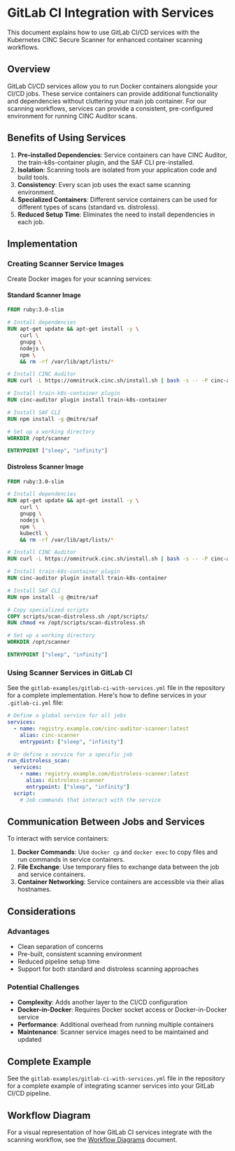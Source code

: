 # GitLab CI Integration with Services

This document explains how to use GitLab CI/CD services with the Kubernetes CINC Secure Scanner for enhanced container scanning workflows.

## Overview

GitLab CI/CD services allow you to run Docker containers alongside your CI/CD jobs. These service containers can provide additional functionality and dependencies without cluttering your main job container. For our scanning workflows, services can provide a consistent, pre-configured environment for running CINC Auditor scans.

## Benefits of Using Services

1. **Pre-installed Dependencies**: Service containers can have CINC Auditor, the train-k8s-container plugin, and the SAF CLI pre-installed.
2. **Isolation**: Scanning tools are isolated from your application code and build tools.
3. **Consistency**: Every scan job uses the exact same scanning environment.
4. **Specialized Containers**: Different service containers can be used for different types of scans (standard vs. distroless).
5. **Reduced Setup Time**: Eliminates the need to install dependencies in each job.

## Implementation

### Creating Scanner Service Images

Create Docker images for your scanning services:

#### Standard Scanner Image

```dockerfile
FROM ruby:3.0-slim

# Install dependencies
RUN apt-get update && apt-get install -y \
    curl \
    gnupg \
    nodejs \
    npm \
    && rm -rf /var/lib/apt/lists/*

# Install CINC Auditor
RUN curl -L https://omnitruck.cinc.sh/install.sh | bash -s -- -P cinc-auditor

# Install train-k8s-container plugin
RUN cinc-auditor plugin install train-k8s-container

# Install SAF CLI
RUN npm install -g @mitre/saf

# Set up a working directory
WORKDIR /opt/scanner

ENTRYPOINT ["sleep", "infinity"]
```

#### Distroless Scanner Image

```dockerfile
FROM ruby:3.0-slim

# Install dependencies
RUN apt-get update && apt-get install -y \
    curl \
    gnupg \
    nodejs \
    npm \
    kubectl \
    && rm -rf /var/lib/apt/lists/*

# Install CINC Auditor
RUN curl -L https://omnitruck.cinc.sh/install.sh | bash -s -- -P cinc-auditor

# Install train-k8s-container plugin
RUN cinc-auditor plugin install train-k8s-container

# Install SAF CLI
RUN npm install -g @mitre/saf

# Copy specialized scripts
COPY scripts/scan-distroless.sh /opt/scripts/
RUN chmod +x /opt/scripts/scan-distroless.sh

# Set up a working directory
WORKDIR /opt/scanner

ENTRYPOINT ["sleep", "infinity"]
```

### Using Scanner Services in GitLab CI

See the `gitlab-examples/gitlab-ci-with-services.yml` file in the repository for a complete implementation. Here's how to define services in your `.gitlab-ci.yml` file:

```yaml
# Define a global service for all jobs
services:
  - name: registry.example.com/cinc-auditor-scanner:latest
    alias: cinc-scanner
    entrypoint: ["sleep", "infinity"]

# Or define a service for a specific job
run_distroless_scan:
  services:
    - name: registry.example.com/distroless-scanner:latest
      alias: distroless-scanner
      entrypoint: ["sleep", "infinity"]
  script:
    # Job commands that interact with the service
```

## Communication Between Jobs and Services

To interact with service containers:

1. **Docker Commands**: Use `docker cp` and `docker exec` to copy files and run commands in service containers.
2. **File Exchange**: Use temporary files to exchange data between the job and service containers.
3. **Container Networking**: Service containers are accessible via their alias hostnames.

## Considerations

### Advantages

- Clean separation of concerns
- Pre-built, consistent scanning environment
- Reduced pipeline setup time
- Support for both standard and distroless scanning approaches

### Potential Challenges

- **Complexity**: Adds another layer to the CI/CD configuration
- **Docker-in-Docker**: Requires Docker socket access or Docker-in-Docker service
- **Performance**: Additional overhead from running multiple containers
- **Maintenance**: Scanner service images need to be maintained and updated

## Complete Example

See the `gitlab-examples/gitlab-ci-with-services.yml` file in the repository for a complete example of integrating scanner services into your GitLab CI/CD pipeline.

## Workflow Diagram

For a visual representation of how GitLab CI services integrate with the scanning workflow, see the [Workflow Diagrams](../overview/workflows.md) document.